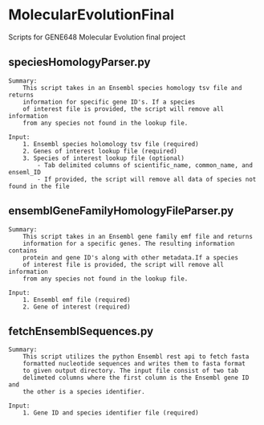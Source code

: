# MolecularEvolutionFinal
 Scripts for GENE648 Molecular Evolution final project

 ## speciesHomologyParser.py
    Summary:
        This script takes in an Ensembl species homology tsv file and returns
        information for specific gene ID's. If a species
        of interest file is provided, the script will remove all information
        from any species not found in the lookup file.

    Input:
        1. Ensembl species holomology tsv file (required)
        2. Genes of interest lookup file (required)
        3. Species of interest lookup file (optional) 
            - Tab delimited columns of scientific_name, common_name, and enseml_ID
            - If provided, the script will remove all data of species not found in the file
 ## ensemblGeneFamilyHomologyFileParser.py
    Summary:
        This script takes in an Ensembl gene family emf file and returns
        information for a specific genes. The resulting information contains
        protein and gene ID's along with other metadata.If a species
        of interest file is provided, the script will remove all information
        from any species not found in the lookup file.
    
    Input:
        1. Ensembl emf file (required)
        2. Gene of interest (required)

 ## fetchEnsemblSequences.py
    Summary:
        This script utilizes the python Ensembl rest api to fetch fasta 
        formatted nucleotide sequences and writes them to fasta format 
        to given output directory. The input file consist of two tab 
        delimeted columns where the first column is the Ensembl gene ID and 
        the other is a species identifier. 

    Input:
        1. Gene ID and species identifier file (required)